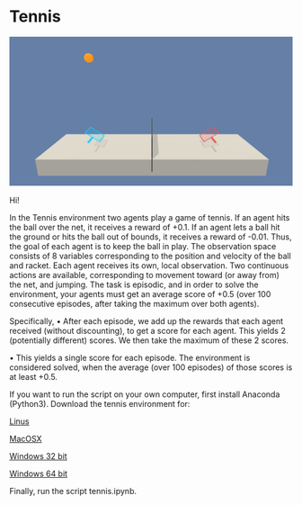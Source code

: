 # Tennis

![alt text](https://github.com/MartijnNaaijer/DeepReinforcementLearning_Tennis/blob/master/tennis.png "Play tennis?")

Hi!

In the Tennis environment two agents play a game of tennis. 
 If an agent hits the ball over the net, it receives a reward of +0.1. If an agent lets a ball hit the ground or hits the ball out of bounds, it receives a reward of -0.01. Thus, the goal of each agent is to keep the ball in play.
The observation space consists of 8 variables corresponding to the position and velocity of the ball and racket. Each agent receives its own, local observation. Two continuous actions are available, corresponding to movement toward (or away from) the net, and jumping.
The task is episodic, and in order to solve the environment, your agents must get an average score of +0.5 (over 100 consecutive episodes, after taking the maximum over both agents). 

Specifically,
•	After each episode, we add up the rewards that each agent received (without discounting), to get a score for each agent. This yields 2 (potentially different) scores. We then take the maximum of these 2 scores.

•	This yields a single score for each episode.
The environment is considered solved, when the average (over 100 episodes) of those scores is at least +0.5.


If you want to run the script on your own computer, first install Anaconda (Python3).
Download the tennis environment for:

[Linus](https://s3-us-west-1.amazonaws.com/udacity-drlnd/P3/Tennis/Tennis_Linux.zip)

[MacOSX](https://s3-us-west-1.amazonaws.com/udacity-drlnd/P3/Tennis/Tennis.app.zip)

[Windows 32 bit](https://s3-us-west-1.amazonaws.com/udacity-drlnd/P3/Tennis/Tennis_Windows_x86.zip)

[Windows 64 bit](https://s3-us-west-1.amazonaws.com/udacity-drlnd/P3/Tennis/Tennis_Windows_x86_64.zip)

Finally, run the script tennis.ipynb.
